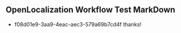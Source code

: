 ## OpenLocalization Workflow Test MarkDown

* f08d01e9-3aa9-4eac-aec3-579a69b7cd4f 
thanks!



<!--HONumber=Jan16_HO4-->
